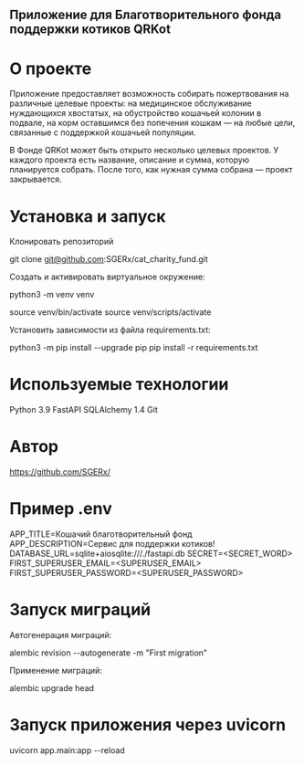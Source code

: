 ## Приложение для Благотворительного фонда поддержки котиков QRKot

# О проекте

Приложение предоставляет возможность собирать пожертвования на различные целевые проекты: на медицинское обслуживание нуждающихся хвостатых, на обустройство кошачьей колонии в подвале, на корм оставшимся без попечения кошкам — на любые цели, связанные с поддержкой кошачьей популяции.

В Фонде QRKot может быть открыто несколько целевых проектов. У каждого проекта есть название, описание и сумма, которую планируется собрать. После того, как нужная сумма собрана — проект закрывается.


# Установка и запуск

Клонировать репозиторий 

git clone git@github.com:SGERx/cat_charity_fund.git

Cоздать и активировать виртуальное окружение:

python3 -m venv venv

source venv/bin/activate
source venv/scripts/activate


Установить зависимости из файла requirements.txt:

python3 -m pip install --upgrade pip
pip install -r requirements.txt

# Используемые технологии

Python 3.9
FastAPI
SQLAlchemy 1.4
Git

# Автор

https://github.com/SGERx/

# Пример .env

APP_TITLE=Кошачий благотворительный фонд
APP_DESCRIPTION=Сервис для поддержки котиков!
DATABASE_URL=sqlite+aiosqlite:///./fastapi.db
SECRET=<SECRET_WORD>
FIRST_SUPERUSER_EMAIL=<SUPERUSER_EMAIL>
FIRST_SUPERUSER_PASSWORD=<SUPERUSER_PASSWORD>

# Запуск миграций

Автогенерация миграций:

alembic revision --autogenerate -m "First migration"

Применение миграций:

alembic upgrade head

# Запуск приложения через uvicorn

uvicorn app.main:app --reload
